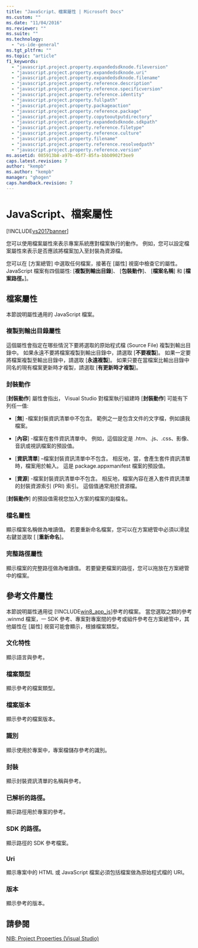 ```yaml
---
title: "JavaScript、檔案屬性 | Microsoft Docs"
ms.custom: ""
ms.date: "11/04/2016"
ms.reviewer: ""
ms.suite: ""
ms.technology: 
  - "vs-ide-general"
ms.tgt_pltfrm: ""
ms.topic: "article"
f1_keywords: 
  - "javascript.project.property.expandedsdknode.fileversion"
  - "javascript.project.property.expandedsdknode.uri"
  - "javascript.project.property.expandedsdknode.filename"
  - "javascript.project.property.reference.description"
  - "javascript.project.property.reference.specificversion"
  - "javascript.project.property.reference.identity"
  - "javascript.project.property.fullpath"
  - "javascript.project.property.packageaction"
  - "javascript.project.property.reference.package"
  - "javascript.project.property.copytooutputdirectory"
  - "javascript.project.property.expandedsdknode.sdkpath"
  - "javascript.project.property.reference.filetype"
  - "javascript.project.property.reference.culture"
  - "javascript.project.property.filename"
  - "javascript.project.property.reference.resolvedpath"
  - "javascript.project.property.reference.version"
ms.assetid: 085913b8-a97b-45f7-85fa-bbb0902f3ee9
caps.latest.revision: 7
author: "kempb"
ms.author: "kempb"
manager: "ghogen"
caps.handback.revision: 7
---
```

# JavaScript、檔案屬性
[!INCLUDE[vs2017banner](../../code-quality/includes/vs2017banner.md)]

您可以使用檔案屬性來表示專案系統應對檔案執行的動作。  例如，您可以設定檔案屬性來表示是否應該將檔案加入至封裝為資源檔。  
  
 您可以在 \[方案總管\] 中選取任何檔案，接著在 \[屬性\] 視窗中檢查它的屬性。  JavaScript 檔案有四個屬性: \[**複製到輸出目錄**\]、 \[**包裝動作**\]、 \[**檔案名稱**\] 和 \[**檔案路徑。**\]。  
  
## 檔案屬性  
 本節說明屬性通用的 JavaScript 檔案。  
  
### 複製到輸出目錄屬性  
 這個屬性會指定在哪些情況下要將選取的原始程式檔 \(Source File\) 複製到輸出目錄中。  如果永遠不要將檔案複製到輸出目錄中，請選取 \[**不要複製**\]。  如果一定要將檔案複製至輸出目錄中，請選取 \[**永遠複製**\]。  如果只要在當檔案比輸出目錄中同名的現有檔案更新時才複製，請選取 \[**有更新時才複製**\]。  
  
### 封裝動作  
 \[**封裝動作**\] 屬性會指出， Visual Studio 對檔案執行組建時  \[**封裝動作**\] 可能有下列任一值:  
  
-   \[**無**\] \-檔案封裝資訊清單中不包含。  範例之一是包含文件的文字檔，例如讀我檔案。  
  
-   \[**內容**\] \-檔案在套件資訊清單中。  例如，這個設定是 .htm、.js、.css、影像、音訊或視訊檔案的預設值。  
  
-   \[**資訊清單**\] –檔案封裝資訊清單中不包含。  相反地，當，會產生套件資訊清單時，檔案用於輸入。  這是 package.appxmanifest 檔案的預設值。  
  
-   \[**資源**\] \-檔案封裝資訊清單中不包含。  相反地，檔案內容在進入套件資訊清單的封裝資源索引 \(PRI\) 索引。  這個值通常用於資源檔。  
  
 \[**封裝動作**\] 的預設值需視您加入方案的檔案的副檔名。  
  
### 檔名屬性  
 顯示檔案名稱做為唯讀值。  若要重新命名檔案，您可以在方案總管中必須以滑鼠右鍵並選取 \[ \[**重新命名**\]。  
  
### 完整路徑屬性  
 顯示檔案的完整路徑做為唯讀值。  若要變更檔案的路徑，您可以拖放在方案總管中的檔案。  
  
## 參考文件屬性  
 本節說明屬性通用從 [!INCLUDE[win8_app_js](../../ide/reference/includes/win8_app_js_md.md)]參考的檔案。  當您選取之類的參考 .winmd 檔案，一 SDK 參考、專案對專案間的參考或組件參考在方案總管中，其他屬性在 \[屬性\] 視窗可能會顯示，根據檔案類型。  
  
### 文化特性  
 顯示語言與參考。  
  
### 檔案類型  
 顯示參考的檔案類型。  
  
### 檔案版本  
 顯示參考的檔案版本。  
  
### 識別  
 顯示使用於專案中，專案檔儲存參考的識別。  
  
### 封裝  
 顯示封裝資訊清單的名稱與參考。  
  
### 已解析的路徑。  
 顯示路徑用於專案的參考。  
  
### SDK 的路徑。  
 顯示路徑的 SDK 參考檔案。  
  
### Uri  
 顯示專案中的 HTML 或 JavaScript 檔案必須包括檔案做為原始程式檔的 URI。  
  
### 版本  
 顯示參考的版本。  
  
## 請參閱  
 [NIB: Project Properties \(Visual Studio\)](http://msdn.microsoft.com/zh-tw/eb4c97ed-f667-4850-98d0-6e2a4d21bbca)